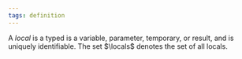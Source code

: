```yaml
---
tags: definition
---
```


A _local_ is a typed is a variable, parameter, temporary, or result, and is uniquely identifiable. The set $\locals$ denotes the set of all locals.

